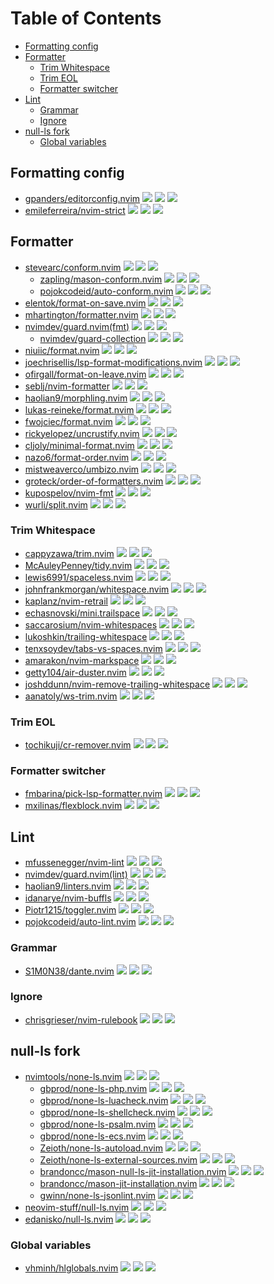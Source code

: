 # Table of Contents

<!-- toc -->

- [Formatting config](#formatting-config)
- [Formatter](#formatter)
  * [Trim Whitespace](#trim-whitespace)
  * [Trim EOL](#trim-eol)
  * [Formatter switcher](#formatter-switcher)
- [Lint](#lint)
  * [Grammar](#grammar)
  * [Ignore](#ignore)
- [null-ls fork](#null-ls-fork)
  * [Global variables](#global-variables)

<!-- tocstop -->

## Formatting config

- [gpanders/editorconfig.nvim](https://github.com/gpanders/editorconfig.nvim) ![](https://img.shields.io/github/stars/gpanders/editorconfig.nvim) ![](https://img.shields.io/github/last-commit/gpanders/editorconfig.nvim) ![](https://img.shields.io/github/commit-activity/y/gpanders/editorconfig.nvim)
- [emileferreira/nvim-strict](https://github.com/emileferreira/nvim-strict) ![](https://img.shields.io/github/stars/emileferreira/nvim-strict) ![](https://img.shields.io/github/last-commit/emileferreira/nvim-strict) ![](https://img.shields.io/github/commit-activity/y/emileferreira/nvim-strict)

## Formatter

- [stevearc/conform.nvim](https://github.com/stevearc/conform.nvim) ![](https://img.shields.io/github/stars/stevearc/conform.nvim) ![](https://img.shields.io/github/last-commit/stevearc/conform.nvim) ![](https://img.shields.io/github/commit-activity/y/stevearc/conform.nvim)
  - [zapling/mason-conform.nvim](https://github.com/zapling/mason-conform.nvim) ![](https://img.shields.io/github/stars/zapling/mason-conform.nvim) ![](https://img.shields.io/github/last-commit/zapling/mason-conform.nvim) ![](https://img.shields.io/github/commit-activity/y/zapling/mason-conform.nvim)
  - [pojokcodeid/auto-conform.nvim](https://github.com/pojokcodeid/auto-conform.nvim) ![](https://img.shields.io/github/stars/pojokcodeid/auto-conform.nvim) ![](https://img.shields.io/github/last-commit/pojokcodeid/auto-conform.nvim) ![](https://img.shields.io/github/commit-activity/y/pojokcodeid/auto-conform.nvim)
- [elentok/format-on-save.nvim](https://github.com/elentok/format-on-save.nvim) ![](https://img.shields.io/github/stars/elentok/format-on-save.nvim) ![](https://img.shields.io/github/last-commit/elentok/format-on-save.nvim) ![](https://img.shields.io/github/commit-activity/y/elentok/format-on-save.nvim)
- [mhartington/formatter.nvim](https://github.com/mhartington/formatter.nvim) ![](https://img.shields.io/github/stars/mhartington/formatter.nvim) ![](https://img.shields.io/github/last-commit/mhartington/formatter.nvim) ![](https://img.shields.io/github/commit-activity/y/mhartington/formatter.nvim)
- [nvimdev/guard.nvim(fmt)](https://github.com/nvimdev/guard.nvim) ![](https://img.shields.io/github/stars/nvimdev/guard.nvim) ![](https://img.shields.io/github/last-commit/nvimdev/guard.nvim) ![](https://img.shields.io/github/commit-activity/y/nvimdev/guard.nvim)
  - [nvimdev/guard-collection](https://github.com/nvimdev/guard-collection) ![](https://img.shields.io/github/stars/nvimdev/guard-collection) ![](https://img.shields.io/github/last-commit/nvimdev/guard-collection) ![](https://img.shields.io/github/commit-activity/y/nvimdev/guard-collection)
- [niuiic/format.nvim](https://github.com/niuiic/format.nvim) ![](https://img.shields.io/github/stars/niuiic/format.nvim) ![](https://img.shields.io/github/last-commit/niuiic/format.nvim) ![](https://img.shields.io/github/commit-activity/y/niuiic/format.nvim)
- [joechrisellis/lsp-format-modifications.nvim](https://github.com/joechrisellis/lsp-format-modifications.nvim) ![](https://img.shields.io/github/stars/joechrisellis/lsp-format-modifications.nvim) ![](https://img.shields.io/github/last-commit/joechrisellis/lsp-format-modifications.nvim) ![](https://img.shields.io/github/commit-activity/y/joechrisellis/lsp-format-modifications.nvim)
- [ofirgall/format-on-leave.nvim](https://github.com/ofirgall/format-on-leave.nvim) ![](https://img.shields.io/github/stars/ofirgall/format-on-leave.nvim) ![](https://img.shields.io/github/last-commit/ofirgall/format-on-leave.nvim) ![](https://img.shields.io/github/commit-activity/y/ofirgall/format-on-leave.nvim)
- [seblj/nvim-formatter](https://github.com/seblj/nvim-formatter) ![](https://img.shields.io/github/stars/seblj/nvim-formatter) ![](https://img.shields.io/github/last-commit/seblj/nvim-formatter) ![](https://img.shields.io/github/commit-activity/y/seblj/nvim-formatter)
- [haolian9/morphling.nvim](https://github.com/haolian9/morphling.nvim) ![](https://img.shields.io/github/stars/haolian9/morphling.nvim) ![](https://img.shields.io/github/last-commit/haolian9/morphling.nvim) ![](https://img.shields.io/github/commit-activity/y/haolian9/morphling.nvim)
- [lukas-reineke/format.nvim](https://github.com/lukas-reineke/format.nvim) ![](https://img.shields.io/github/stars/lukas-reineke/format.nvim) ![](https://img.shields.io/github/last-commit/lukas-reineke/format.nvim) ![](https://img.shields.io/github/commit-activity/y/lukas-reineke/format.nvim)
- [fwojciec/format.nvim](https://github.com/fwojciec/format.nvim) ![](https://img.shields.io/github/stars/fwojciec/format.nvim) ![](https://img.shields.io/github/last-commit/fwojciec/format.nvim) ![](https://img.shields.io/github/commit-activity/y/fwojciec/format.nvim)
- [rickyelopez/uncrustify.nvim](https://github.com/rickyelopez/uncrustify.nvim) ![](https://img.shields.io/github/stars/rickyelopez/uncrustify.nvim) ![](https://img.shields.io/github/last-commit/rickyelopez/uncrustify.nvim) ![](https://img.shields.io/github/commit-activity/y/rickyelopez/uncrustify.nvim)
- [cljoly/minimal-format.nvim](https://github.com/cljoly/minimal-format.nvim) ![](https://img.shields.io/github/stars/cljoly/minimal-format.nvim) ![](https://img.shields.io/github/last-commit/cljoly/minimal-format.nvim) ![](https://img.shields.io/github/commit-activity/y/cljoly/minimal-format.nvim)
- [nazo6/format-order.nvim](https://github.com/nazo6/format-order.nvim) ![](https://img.shields.io/github/stars/nazo6/format-order.nvim) ![](https://img.shields.io/github/last-commit/nazo6/format-order.nvim) ![](https://img.shields.io/github/commit-activity/y/nazo6/format-order.nvim)
- [mistweaverco/umbizo.nvim](https://github.com/mistweaverco/umbizo.nvim) ![](https://img.shields.io/github/stars/mistweaverco/umbizo.nvim) ![](https://img.shields.io/github/last-commit/mistweaverco/umbizo.nvim) ![](https://img.shields.io/github/commit-activity/y/mistweaverco/umbizo.nvim)
- [groteck/order-of-formatters.nvim](https://github.com/groteck/order-of-formatters.nvim) ![](https://img.shields.io/github/stars/groteck/order-of-formatters.nvim) ![](https://img.shields.io/github/last-commit/groteck/order-of-formatters.nvim) ![](https://img.shields.io/github/commit-activity/y/groteck/order-of-formatters.nvim)
- [kupospelov/nvim-fmt](https://github.com/kupospelov/nvim-fmt) ![](https://img.shields.io/github/stars/kupospelov/nvim-fmt) ![](https://img.shields.io/github/last-commit/kupospelov/nvim-fmt) ![](https://img.shields.io/github/commit-activity/y/kupospelov/nvim-fmt)
- [wurli/split.nvim](https://github.com/wurli/split.nvim) ![](https://img.shields.io/github/stars/wurli/split.nvim) ![](https://img.shields.io/github/last-commit/wurli/split.nvim) ![](https://img.shields.io/github/commit-activity/y/wurli/split.nvim)

### Trim Whitespace

- [cappyzawa/trim.nvim](https://github.com/cappyzawa/trim.nvim) ![](https://img.shields.io/github/stars/cappyzawa/trim.nvim) ![](https://img.shields.io/github/last-commit/cappyzawa/trim.nvim) ![](https://img.shields.io/github/commit-activity/y/cappyzawa/trim.nvim)
- [McAuleyPenney/tidy.nvim](https://github.com/McAuleyPenney/tidy.nvim) ![](https://img.shields.io/github/stars/McAuleyPenney/tidy.nvim) ![](https://img.shields.io/github/last-commit/McAuleyPenney/tidy.nvim) ![](https://img.shields.io/github/commit-activity/y/McAuleyPenney/tidy.nvim)
- [lewis6991/spaceless.nvim](https://github.com/lewis6991/spaceless.nvim) ![](https://img.shields.io/github/stars/lewis6991/spaceless.nvim) ![](https://img.shields.io/github/last-commit/lewis6991/spaceless.nvim) ![](https://img.shields.io/github/commit-activity/y/lewis6991/spaceless.nvim)
- [johnfrankmorgan/whitespace.nvim](https://github.com/johnfrankmorgan/whitespace.nvim) ![](https://img.shields.io/github/stars/johnfrankmorgan/whitespace.nvim) ![](https://img.shields.io/github/last-commit/johnfrankmorgan/whitespace.nvim) ![](https://img.shields.io/github/commit-activity/y/johnfrankmorgan/whitespace.nvim)
- [kaplanz/nvim-retrail](https://github.com/kaplanz/nvim-retrail) ![](https://img.shields.io/github/stars/kaplanz/nvim-retrail) ![](https://img.shields.io/github/last-commit/kaplanz/nvim-retrail) ![](https://img.shields.io/github/commit-activity/y/kaplanz/nvim-retrail)
- [echasnovski/mini.trailspace](https://github.com/echasnovski/mini.trailspace) ![](https://img.shields.io/github/stars/echasnovski/mini.trailspace) ![](https://img.shields.io/github/last-commit/echasnovski/mini.trailspace) ![](https://img.shields.io/github/commit-activity/y/echasnovski/mini.trailspace)
- [saccarosium/nvim-whitespaces](https://github.com/saccarosium/nvim-whitespaces) ![](https://img.shields.io/github/stars/saccarosium/nvim-whitespaces) ![](https://img.shields.io/github/last-commit/saccarosium/nvim-whitespaces) ![](https://img.shields.io/github/commit-activity/y/saccarosium/nvim-whitespaces)
- [lukoshkin/trailing-whitespace](https://github.com/lukoshkin/trailing-whitespace) ![](https://img.shields.io/github/stars/lukoshkin/trailing-whitespace) ![](https://img.shields.io/github/last-commit/lukoshkin/trailing-whitespace) ![](https://img.shields.io/github/commit-activity/y/lukoshkin/trailing-whitespace)
- [tenxsoydev/tabs-vs-spaces.nvim](https://github.com/tenxsoydev/tabs-vs-spaces.nvim) ![](https://img.shields.io/github/stars/tenxsoydev/tabs-vs-spaces.nvim) ![](https://img.shields.io/github/last-commit/tenxsoydev/tabs-vs-spaces.nvim) ![](https://img.shields.io/github/commit-activity/y/tenxsoydev/tabs-vs-spaces.nvim)
- [amarakon/nvim-markspace](https://github.com/amarakon/nvim-markspace) ![](https://img.shields.io/github/stars/amarakon/nvim-markspace) ![](https://img.shields.io/github/last-commit/amarakon/nvim-markspace) ![](https://img.shields.io/github/commit-activity/y/amarakon/nvim-markspace)
- [getty104/air-duster.nvim](https://github.com/getty104/air-duster.nvim) ![](https://img.shields.io/github/stars/getty104/air-duster.nvim) ![](https://img.shields.io/github/last-commit/getty104/air-duster.nvim) ![](https://img.shields.io/github/commit-activity/y/getty104/air-duster.nvim)
- [joshddunn/nvim-remove-trailing-whitespace](https://github.com/joshddunn/nvim-remove-trailing-whitespace) ![](https://img.shields.io/github/stars/joshddunn/nvim-remove-trailing-whitespace) ![](https://img.shields.io/github/last-commit/joshddunn/nvim-remove-trailing-whitespace) ![](https://img.shields.io/github/commit-activity/y/joshddunn/nvim-remove-trailing-whitespace)
- [aanatoly/ws-trim.nvim](https://github.com/aanatoly/ws-trim.nvim) ![](https://img.shields.io/github/stars/aanatoly/ws-trim.nvim) ![](https://img.shields.io/github/last-commit/aanatoly/ws-trim.nvim) ![](https://img.shields.io/github/commit-activity/y/aanatoly/ws-trim.nvim)

### Trim EOL

- [tochikuji/cr-remover.nvim](https://github.com/tochikuji/cr-remover.nvim) ![](https://img.shields.io/github/stars/tochikuji/cr-remover.nvim) ![](https://img.shields.io/github/last-commit/tochikuji/cr-remover.nvim) ![](https://img.shields.io/github/commit-activity/y/tochikuji/cr-remover.nvim)

### Formatter switcher

- [fmbarina/pick-lsp-formatter.nvim](https://github.com/fmbarina/pick-lsp-formatter.nvim) ![](https://img.shields.io/github/stars/fmbarina/pick-lsp-formatter.nvim) ![](https://img.shields.io/github/last-commit/fmbarina/pick-lsp-formatter.nvim) ![](https://img.shields.io/github/commit-activity/y/fmbarina/pick-lsp-formatter.nvim)
- [mxilinas/flexblock.nvim](https://github.com/mxilinas/flexblock.nvim) ![](https://img.shields.io/github/stars/mxilinas/flexblock.nvim) ![](https://img.shields.io/github/last-commit/mxilinas/flexblock.nvim) ![](https://img.shields.io/github/commit-activity/y/mxilinas/flexblock.nvim)

## Lint

- [mfussenegger/nvim-lint](https://github.com/mfussenegger/nvim-lint) ![](https://img.shields.io/github/stars/mfussenegger/nvim-lint) ![](https://img.shields.io/github/last-commit/mfussenegger/nvim-lint) ![](https://img.shields.io/github/commit-activity/y/mfussenegger/nvim-lint)
- [nvimdev/guard.nvim(lint)](https://github.com/nvimdev/guard.nvim) ![](https://img.shields.io/github/stars/nvimdev/guard.nvim) ![](https://img.shields.io/github/last-commit/nvimdev/guard.nvim) ![](https://img.shields.io/github/commit-activity/y/nvimdev/guard.nvim)
- [haolian9/linters.nvim](https://github.com/haolian9/linters.nvim) ![](https://img.shields.io/github/stars/haolian9/linters.nvim) ![](https://img.shields.io/github/last-commit/haolian9/linters.nvim) ![](https://img.shields.io/github/commit-activity/y/haolian9/linters.nvim)
- [idanarye/nvim-buffls](https://github.com/idanarye/nvim-buffls) ![](https://img.shields.io/github/stars/idanarye/nvim-buffls) ![](https://img.shields.io/github/last-commit/idanarye/nvim-buffls) ![](https://img.shields.io/github/commit-activity/y/idanarye/nvim-buffls)
- [Piotr1215/toggler.nvim](https://github.com/Piotr1215/toggler.nvim) ![](https://img.shields.io/github/stars/Piotr1215/toggler.nvim) ![](https://img.shields.io/github/last-commit/Piotr1215/toggler.nvim) ![](https://img.shields.io/github/commit-activity/y/Piotr1215/toggler.nvim)
- [pojokcodeid/auto-lint.nvim](https://github.com/pojokcodeid/auto-lint.nvim) ![](https://img.shields.io/github/stars/pojokcodeid/auto-lint.nvim) ![](https://img.shields.io/github/last-commit/pojokcodeid/auto-lint.nvim) ![](https://img.shields.io/github/commit-activity/y/pojokcodeid/auto-lint.nvim)

### Grammar

- [S1M0N38/dante.nvim](https://github.com/S1M0N38/dante.nvim) ![](https://img.shields.io/github/stars/S1M0N38/dante.nvim) ![](https://img.shields.io/github/last-commit/S1M0N38/dante.nvim) ![](https://img.shields.io/github/commit-activity/y/S1M0N38/dante.nvim)

### Ignore

- [chrisgrieser/nvim-rulebook](https://github.com/chrisgrieser/nvim-rulebook) ![](https://img.shields.io/github/stars/chrisgrieser/nvim-rulebook) ![](https://img.shields.io/github/last-commit/chrisgrieser/nvim-rulebook) ![](https://img.shields.io/github/commit-activity/y/chrisgrieser/nvim-rulebook)

## null-ls fork

- [nvimtools/none-ls.nvim](https://github.com/nvimtools/none-ls.nvim) ![](https://img.shields.io/github/stars/nvimtools/none-ls.nvim) ![](https://img.shields.io/github/last-commit/nvimtools/none-ls.nvim) ![](https://img.shields.io/github/commit-activity/y/nvimtools/none-ls.nvim)
  - [gbprod/none-ls-php.nvim](https://github.com/gbprod/none-ls-php.nvim) ![](https://img.shields.io/github/stars/gbprod/none-ls-php.nvim) ![](https://img.shields.io/github/last-commit/gbprod/none-ls-php.nvim) ![](https://img.shields.io/github/commit-activity/y/gbprod/none-ls-php.nvim)
  - [gbprod/none-ls-luacheck.nvim](https://github.com/gbprod/none-ls-luacheck.nvim) ![](https://img.shields.io/github/stars/gbprod/none-ls-luacheck.nvim) ![](https://img.shields.io/github/last-commit/gbprod/none-ls-luacheck.nvim) ![](https://img.shields.io/github/commit-activity/y/gbprod/none-ls-luacheck.nvim)
  - [gbprod/none-ls-shellcheck.nvim](https://github.com/gbprod/none-ls-shellcheck.nvim) ![](https://img.shields.io/github/stars/gbprod/none-ls-shellcheck.nvim) ![](https://img.shields.io/github/last-commit/gbprod/none-ls-shellcheck.nvim) ![](https://img.shields.io/github/commit-activity/y/gbprod/none-ls-shellcheck.nvim)
  - [gbprod/none-ls-psalm.nvim](https://github.com/gbprod/none-ls-psalm.nvim) ![](https://img.shields.io/github/stars/gbprod/none-ls-psalm.nvim) ![](https://img.shields.io/github/last-commit/gbprod/none-ls-psalm.nvim) ![](https://img.shields.io/github/commit-activity/y/gbprod/none-ls-psalm.nvim)
  - [gbprod/none-ls-ecs.nvim](https://github.com/gbprod/none-ls-ecs.nvim) ![](https://img.shields.io/github/stars/gbprod/none-ls-ecs.nvim) ![](https://img.shields.io/github/last-commit/gbprod/none-ls-ecs.nvim) ![](https://img.shields.io/github/commit-activity/y/gbprod/none-ls-ecs.nvim)
  - [Zeioth/none-ls-autoload.nvim](https://github.com/Zeioth/none-ls-autoload.nvim) ![](https://img.shields.io/github/stars/Zeioth/none-ls-autoload.nvim) ![](https://img.shields.io/github/last-commit/Zeioth/none-ls-autoload.nvim) ![](https://img.shields.io/github/commit-activity/y/Zeioth/none-ls-autoload.nvim)
  - [Zeioth/none-ls-external-sources.nvim](https://github.com/Zeioth/none-ls-external-sources.nvim) ![](https://img.shields.io/github/stars/Zeioth/none-ls-external-sources.nvim) ![](https://img.shields.io/github/last-commit/Zeioth/none-ls-external-sources.nvim) ![](https://img.shields.io/github/commit-activity/y/Zeioth/none-ls-external-sources.nvim)
  - [brandoncc/mason-null-ls-jit-installation.nvim](https://github.com/brandoncc/mason-null-ls-jit-installation.nvim) ![](https://img.shields.io/github/stars/brandoncc/mason-null-ls-jit-installation.nvim) ![](https://img.shields.io/github/last-commit/brandoncc/mason-null-ls-jit-installation.nvim) ![](https://img.shields.io/github/commit-activity/y/brandoncc/mason-null-ls-jit-installation.nvim)
  - [brandoncc/mason-jit-installation.nvim](https://github.com/brandoncc/mason-jit-installation.nvim) ![](https://img.shields.io/github/stars/brandoncc/mason-jit-installation.nvim) ![](https://img.shields.io/github/last-commit/brandoncc/mason-jit-installation.nvim) ![](https://img.shields.io/github/commit-activity/y/brandoncc/mason-jit-installation.nvim)
  - [gwinn/none-ls-jsonlint.nvim](https://github.com/gwinn/none-ls-jsonlint.nvim) ![](https://img.shields.io/github/stars/gwinn/none-ls-jsonlint.nvim) ![](https://img.shields.io/github/last-commit/gwinn/none-ls-jsonlint.nvim) ![](https://img.shields.io/github/commit-activity/y/gwinn/none-ls-jsonlint.nvim)
- [neovim-stuff/null-ls.nvim](https://github.com/neovim-stuff/null-ls.nvim) ![](https://img.shields.io/github/stars/neovim-stuff/null-ls.nvim) ![](https://img.shields.io/github/last-commit/neovim-stuff/null-ls.nvim) ![](https://img.shields.io/github/commit-activity/y/neovim-stuff/null-ls.nvim)
- [edanisko/null-ls.nvim](https://github.com/edanisko/null-ls.nvim) ![](https://img.shields.io/github/stars/edanisko/null-ls.nvim) ![](https://img.shields.io/github/last-commit/edanisko/null-ls.nvim) ![](https://img.shields.io/github/commit-activity/y/edanisko/null-ls.nvim)

### Global variables

- [vhminh/hlglobals.nvim](https://github.com/vhminh/hlglobals.nvim) ![](https://img.shields.io/github/stars/vhminh/hlglobals.nvim) ![](https://img.shields.io/github/last-commit/vhminh/hlglobals.nvim) ![](https://img.shields.io/github/commit-activity/y/vhminh/hlglobals.nvim)

